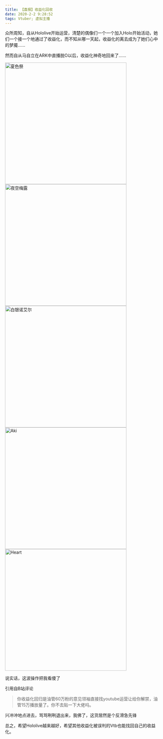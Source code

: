```yaml
---
title: 【喜报】收益化回收
date: 2020-2-2 9:28:52
tags: Vtuber; 虚拟主播
---
```


众所周知，自从Hololive开始运营，清楚的偶像们一个一个加入Holo开始活动，她们一个接一个地通过了收益化，而不知从哪一天起，收益化的离去成为了她们心中的梦魇......

然而自从马自立在ARK中直播脱O以后，收益化神奇地回来了......


<img src="https://shirakamiemmmer.github.io/pic/mzl.jpeg" width = "400" alt="夏色祭" align=center /><img src="https://shirakamiemmmer.github.io/pic/mei.jpeg" width = "400" alt="夜空梅露" align=center /><img src="https://shirakamiemmmer.github.io/pic/tz.jpeg" width = "400" alt="白银诺艾尔" align=center /><img src="https://shirakamiemmmer.github.io/pic/aki.jpeg" width = "400" alt="Aki" align=center /><img src="https://shirakamiemmmer.github.io/pic/heart.jpeg" width = "400" alt="Heart" align=center /> 



说实话，这波操作把我看傻了

引用自B站评论

>你收益化回归是油管60万粉的意见领袖直接找youtube运营让给你解禁，油管15万播放量了。你不去贴一下大佬吗。

兴冲冲地点进去，骂骂咧咧退出来，我佛了，这货居然是个反滑急先锋

总之，希望Hololive越来越好，希望其他收益化被误判的Vtb也能找回自己的收益化。